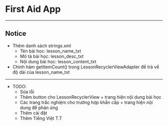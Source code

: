 # First Aid App

---

## Notice

* Thêm danh sách strings.xml
    * Tên bài học: lesson_name_txt
    * Mô tả bài học: lesson_desc_txt
    * Nội dung bài học: lesson_content_txt
* Chỉnh hàm getItemCount() trong LessonRecyclerViewAdapter để trả về độ dài của lesson_name_txt 

--- 

* TODO:
    * Sửa lỗi
    * Thêm button cho LessonRecyclerView + trang hiện nội dung bài học
    * Các trang trắc nghiệm cho trường hợp khẩn cấp + trang hiện nội dung để phản ứng
    * Thêm cài đặt
    * Thêm Tiếng Việt T.T